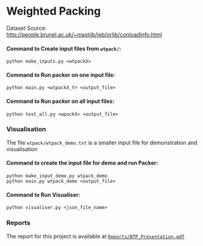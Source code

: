 # Weighted Packing

Dataset Source: http://people.brunel.ac.uk/~mastjjb/jeb/orlib/conloadinfo.html

#### Command to Create input files from `wtpack/`:
    python make_inputs.py <wtpackX>

#### Command to Run packer on one input file:
    python main.py <wtpackX_Y> <output_file>

#### Command to Run packer on all input files:
    python test_all.py <wpackX> <output_file>

### Visualisation
The file `wtpack/wtpack_demo.txt` is a smaller input file for demonstration and visualisation

#### Command to create the input file for demo and run Packer:
    python make_input_demo.py wtpack_demo
    python main.py wtpack_demo <output_file>
#### Command to Run Visualiser:
    python visualiser.py <json_file_name>

### Reports
The report for this project is available at [`Reports/BTP_Presentation.pdf`](https://github.com/nanthamanish/WeightedPacking/blob/main/Reports/BTP_Presentation.pdf "Report") 

